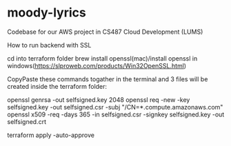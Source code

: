 # moody-lyrics
Codebase for our AWS project in CS487 Cloud Development (LUMS)


How to run backend with SSL

cd into terraform folder
brew install openssl(mac)/install openssl in windows(https://slproweb.com/products/Win32OpenSSL.html)

CopyPaste these commands togather in the terminal and 3 files will be created inside the terraform folder:

openssl genrsa -out selfsigned.key 2048
openssl req -new -key selfsigned.key -out selfsigned.csr -subj "/CN=*.compute.amazonaws.com"
openssl x509 -req -days 365 -in selfsigned.csr -signkey selfsigned.key -out selfsigned.crt

terraform apply -auto-approve